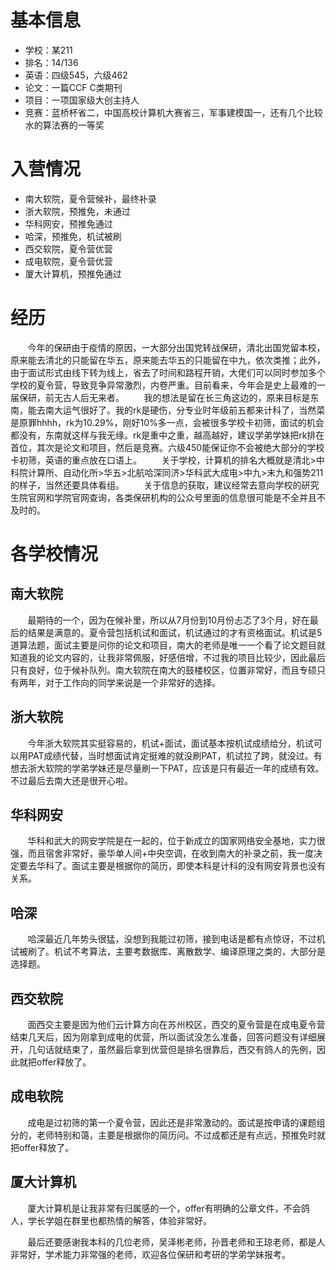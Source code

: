 # 基本信息
 - 学校：某211
 - 排名：14/136
 - 英语：四级545，六级462
 - 论文：一篇CCF C类期刊
 - 项目：一项国家级大创主持人
 - 竞赛：蓝桥杯省二，中国高校计算机大赛省三，军事建模国一，还有几个比较水的算法赛的一等奖

# 入营情况

 - 南大软院，夏令营候补，最终补录
 - 浙大软院，预推免，未通过
 - 华科网安，预推免通过
 - 哈深，预推免，机试被刷
 - 西交软院，夏令营优营
 - 成电软院，夏令营优营
 - 厦大计算机，预推免通过


# 经历
&nbsp;&nbsp;&nbsp;&nbsp;&nbsp;&nbsp;&nbsp;今年的保研由于疫情的原因，一大部分出国党转战保研，清北出国党留本校，原来能去清北的只能留在华五，原来能去华五的只能留在中九，依次类推；此外，由于面试形式由线下转为线上，省去了时间和路程开销，大佬们可以同时参加多个学校的夏令营，导致竞争异常激烈，内卷严重。目前看来，今年会是史上最难的一届保研，前无古人后无来者。
&nbsp;&nbsp;&nbsp;&nbsp;&nbsp;&nbsp;&nbsp;我的想法是留在长三角这边的，原来目标是东南，能去南大运气很好了。我的rk是硬伤，分专业时年级前五都来计科了，当然菜是原罪hhhh，rk为10.29%，刚好10%多一点，会被很多学校卡初筛，面试的机会都没有，东南就这样与我无缘。rk是重中之重，越高越好，建议学弟学妹把rk排在首位，其次是论文和项目，然后是竞赛。六级450能保证你不会被绝大部分的学校卡初筛，英语的重点放在口语上。
&nbsp;&nbsp;&nbsp;&nbsp;&nbsp;&nbsp;&nbsp;关于学校，计算机的排名大概就是清北>中科院计算所、自动化所>华五>北航哈深同济>华科武大成电>中九>末九和强势211的样子，当然还要具体看组。
&nbsp;&nbsp;&nbsp;&nbsp;&nbsp;&nbsp;&nbsp;关于信息的获取，建议经常去意向学校的研究生院官网和学院官网查询，各类保研机构的公众号里面的信息很可能是不全并且不及时的。
# 各学校情况
## 南大软院
&nbsp;&nbsp;&nbsp;&nbsp;&nbsp;&nbsp;&nbsp;最期待的一个，因为在候补里，所以从7月份到10月份忐忑了3个月，好在最后的结果是满意的。夏令营包括机试和面试，机试通过的才有资格面试。机试是5道算法题，面试主要是问你的论文和项目，南大的老师是唯一一个看了论文题目就知道我的论文内容的，让我非常佩服，好感倍增，不过我的项目比较少，因此最后只有良好，位于候补队列。南大软院在南大的鼓楼校区，位置非常好，而且专硕只有两年，对于工作向的同学来说是一个非常好的选择。
## 浙大软院
&nbsp;&nbsp;&nbsp;&nbsp;&nbsp;&nbsp;&nbsp;今年浙大软院其实挺容易的，机试+面试，面试基本按机试成绩给分，机试可以用PAT成绩代替，当时想面试肯定挺难的就没刷PAT，机试拉了跨，就没过。有想去浙大软院的学弟学妹还是尽量刷一下PAT，应该是只有最近一年的成绩有效。不过最后去南大还是很开心啦。
## 华科网安
&nbsp;&nbsp;&nbsp;&nbsp;&nbsp;&nbsp;&nbsp;华科和武大的网安学院是在一起的，位于新成立的国家网络安全基地，实力很强，而且宿舍非常好，豪华单人间+中央空调，在收到南大的补录之前，我一度决定要去华科了。面试主要是根据你的简历，即使本科是计科的没有网安背景也没有关系。
## 哈深
&nbsp;&nbsp;&nbsp;&nbsp;&nbsp;&nbsp;&nbsp;哈深最近几年势头很猛，没想到我能过初筛，接到电话是都有点惊讶，不过机试被刷了。机试不考算法，主要考数据库、离散数学、编译原理之类的，大部分是选择题。
## 西交软院
&nbsp;&nbsp;&nbsp;&nbsp;&nbsp;&nbsp;&nbsp;面西交主要是因为他们云计算方向在苏州校区，西交的夏令营是在成电夏令营结束几天后，因为刚拿到成电的优营，所以面试没怎么准备，回答问题没有详细展开，几句话就结束了，虽然最后拿到优营但是排名很靠后，西交有鸽人的先例，因此就把offer释放了。

## 成电软院
&nbsp;&nbsp;&nbsp;&nbsp;&nbsp;&nbsp;&nbsp;成电是过初筛的第一个夏令营，因此还是非常激动的。面试是按申请的课题组分的，老师特别和蔼，主要是根据你的简历问。不过成都还是有点远，预推免时就把offer释放了。
## 厦大计算机
&nbsp;&nbsp;&nbsp;&nbsp;&nbsp;&nbsp;&nbsp;厦大计算机是让我非常有归属感的一个，offer有明确的公章文件，不会鸽人，学长学姐在群里也都热情的解答，体验非常好。



&nbsp;&nbsp;&nbsp;&nbsp;&nbsp;&nbsp;&nbsp;最后还要感谢我本科的几位老师，吴泽彬老师，孙晋老师和王琼老师，都是人非常好，学术能力非常强的老师，欢迎各位保研和考研的学弟学妹报考。